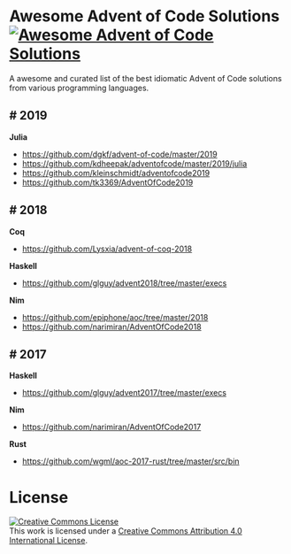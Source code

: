 # Awesome Advent of Code Solutions [![Awesome Advent of Code Solutions](https://cdn.rawgit.com/sindresorhus/awesome/d7305f38d29fed78fa85652e3a63e154dd8e8829/media/badge.svg)](https://github.com/kdheepak/awesome-advent-of-code)

A awesome and curated list of the best idiomatic Advent of Code solutions from various programming languages.

## # 2019

**Julia**

- https://github.com/dgkf/advent-of-code/master/2019
- https://github.com/kdheepak/adventofcode/master/2019/julia
- https://github.com/kleinschmidt/adventofcode2019
- https://github.com/tk3369/AdventOfCode2019

## # 2018

**Coq**

- https://github.com/Lysxia/advent-of-coq-2018

**Haskell**

- https://github.com/glguy/advent2018/tree/master/execs

**Nim**

- https://github.com/epiphone/aoc/tree/master/2018
- https://github.com/narimiran/AdventOfCode2018

## # 2017

**Haskell**

- https://github.com/glguy/advent2017/tree/master/execs

**Nim**

- https://github.com/narimiran/AdventOfCode2017

**Rust**

- https://github.com/wgml/aoc-2017-rust/tree/master/src/bin

# License

<a rel="license" href="http://creativecommons.org/licenses/by/4.0/"><img alt="Creative Commons License" style="border-width:0" src="https://i.creativecommons.org/l/by/4.0/88x31.png" /></a><br />This work is licensed under a <a rel="license" href="http://creativecommons.org/licenses/by/4.0/">Creative Commons Attribution 4.0 International License</a>.
